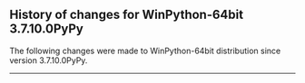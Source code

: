 ﻿## History of changes for WinPython-64bit 3.7.10.0PyPy

The following changes were made to WinPython-64bit distribution since version 3.7.10.0PyPy.

* * *

